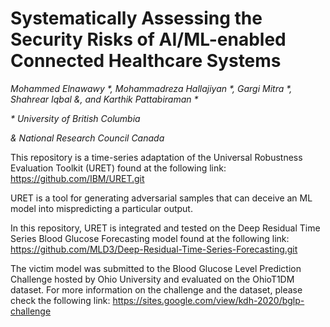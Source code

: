 # Systematically Assessing the Security Risks of AI/ML-enabled Connected Healthcare Systems

_Mohammed Elnawawy *, Mohammadreza Hallajiyan *, Gargi Mitra *, Shahrear Iqbal &, and Karthik Pattabiraman *_

_* University of British Columbia_

_& National Research Council Canada_

This repository is a time-series adaptation of the Universal Robustness Evaluation Toolkit (URET) found at the following link: https://github.com/IBM/URET.git

URET is a tool for generating adversarial samples that can deceive an ML model into mispredicting a particular output.

In this repository, URET is integrated and tested on the Deep Residual Time Series Blood Glucose Forecasting model found at the following link: https://github.com/MLD3/Deep-Residual-Time-Series-Forecasting.git

The victim model was submitted to the Blood Glucose Level Prediction Challenge hosted by Ohio University and evaluated on the OhioT1DM dataset. 
For more information on the challenge and the dataset, please check the following link: https://sites.google.com/view/kdh-2020/bglp-challenge
